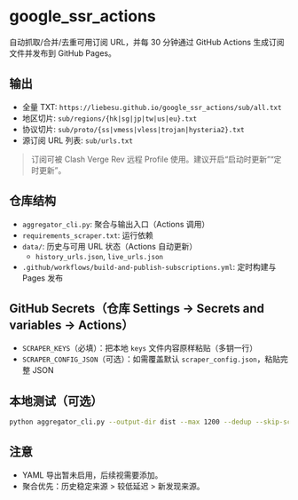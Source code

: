 # google_ssr_actions

自动抓取/合并/去重可用订阅 URL，并每 30 分钟通过 GitHub Actions 生成订阅文件并发布到 GitHub Pages。

## 输出
- 全量 TXT: `https://liebesu.github.io/google_ssr_actions/sub/all.txt`
- 地区切片: `sub/regions/{hk|sg|jp|tw|us|eu}.txt`
- 协议切片: `sub/proto/{ss|vmess|vless|trojan|hysteria2}.txt`
- 源订阅 URL 列表: `sub/urls.txt`

> 订阅可被 Clash Verge Rev 远程 Profile 使用。建议开启“启动时更新”“定时更新”。

## 仓库结构
- `aggregator_cli.py`: 聚合与输出入口（Actions 调用）
- `requirements_scraper.txt`: 运行依赖
- `data/`: 历史与可用 URL 状态（Actions 自动更新）
  - `history_urls.json`, `live_urls.json`
- `.github/workflows/build-and-publish-subscriptions.yml`: 定时构建与 Pages 发布

## GitHub Secrets（仓库 Settings → Secrets and variables → Actions）
- `SCRAPER_KEYS`（必填）：把本地 `keys` 文件内容原样粘贴（多钥一行）
- `SCRAPER_CONFIG_JSON`（可选）：如需覆盖默认 `scraper_config.json`，粘贴完整 JSON

## 本地测试（可选）
```bash
python aggregator_cli.py --output-dir dist --max 1200 --dedup --skip-scrape
```

## 注意
- YAML 导出暂未启用，后续视需要添加。
- 聚合优先：历史稳定来源 > 较低延迟 > 新发现来源。
